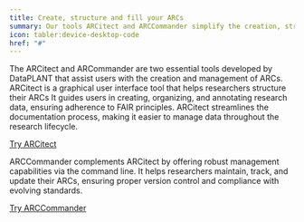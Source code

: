 ```yaml
---
title: Create, structure and fill your ARCs
summary: Our tools ARCitect and ARCCommander simplify the creation, structuring and maintenance of ARCs.
icon: tabler:device-desktop-code
href: "#"
---
```


The ARCitect and ARCommander are two essential tools developed by DataPLANT that assist users with the creation and management of ARCs.
ARCitect is a graphical user interface tool that helps researchers structure their ARCs It guides users in creating, organizing, and annotating research data, ensuring adherence to FAIR principles. 
ARCitect streamlines the documentation process, making it easier to manage data throughout the research lifecycle.

<a class="btn btn-lg bg-white text-darkblue border-darkblue" href="https://nfdi4plants.org/nfdi4plants.knowledgebase/docs/ARCitect-Manual/index.html">Try ARCitect</a>

ARCCommander complements ARCitect by offering robust management capabilities via the command line.
It helps researchers maintain, track, and update their ARCs, ensuring proper version control and compliance with evolving standards.

<a class="btn btn-lg bg-white text-darkblue border-darkblue" href="https://nfdi4plants.org/nfdi4plants.knowledgebase/docs/ArcCommanderManual/index.html">Try ARCCommander</a>